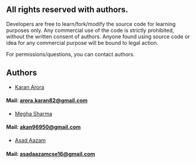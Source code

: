 ## All rights reserved with authors.

Developers are free to learn/fork/modify the source code for learning purposes only. Any commercial use of the code is strictly prohibited, without the written consent of authors. Anyone found using source code or idea for any commercial purpose will be bound to legal action.

For permissions/questions, you can contact authors.

## Authors

* [Karan Arora](https://github.com/karanarora1110)
#### Mail: arora.karan82@gmail.com
* [Megha Sharma](https://github.com/megha96950)
#### Mail: akan96950@gmail.com
* [Asad Aazam](https://github.com/asadaazam)
#### Mail: asadaazamcse16@gmail.com
